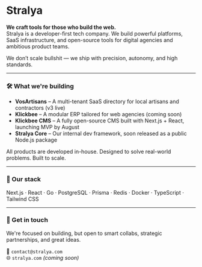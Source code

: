 # Stralya

**We craft tools for those who build the web.**  
Stralya is a developer-first tech company. We build powerful platforms, SaaS infrastructure, and open-source tools for digital agencies and ambitious product teams.

We don’t scale bullshit — we ship with precision, autonomy, and high standards.

---

### 🛠️ What we're building

- **VosArtisans** – A multi-tenant SaaS directory for local artisans and contractors (v3 live)
- **Klickbee** – A modular ERP tailored for web agencies (coming soon)
- **Klickbee CMS** – A fully open-source CMS built with Next.js + React, launching MVP by August
- **Stralya Core** – Our internal dev framework, soon released as a public Node.js package

All products are developed in-house. Designed to solve real-world problems. Built to scale.

---

### 🧪 Our stack

Next.js · React · Go · PostgreSQL · Prisma · Redis · Docker · TypeScript · Tailwind CSS

---

### 💬 Get in touch

We're focused on building, but open to smart collabs, strategic partnerships, and great ideas.

📩 `contact@stralya.com`  
🌐 `stralya.com` *(coming soon)*
